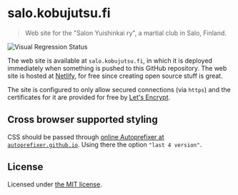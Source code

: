 # salo.kobujutsu.fi

> Web site for the "Salon Yuishinkai ry", a martial club in Salo, Finland.

![Visual Regression Status](https://api.ghostinspector.com/v1/suites/5bb21eb9d672630e215db1fa/status-badge)

The web site is available at `salo.kobujutsu.fi`, in which it is deployed immediately when something is pushed to this GitHub repository.
The web site is hosted at [Netlify](https://www.netlify.com/), for free since creating open source stuff is great.

The site is configured to only allow secured connections (via `https`) and
the certificates for it are provided for free by [Let's Encrypt](https://letsencrypt.org/).

## Cross browser supported styling

CSS should be passed through [online Autoprefixer at `autoprefixer.github.io`](https://autoprefixer.github.io/).
Using there the option `"last 4 version"`.

## License

Licensed under [the MIT license](LICENSE).
